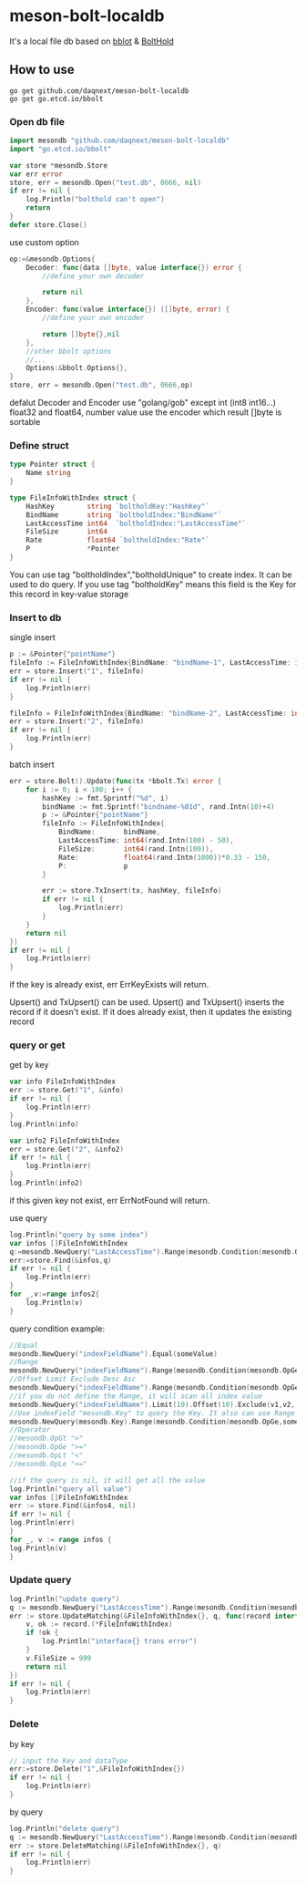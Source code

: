 # meson-bolt-localdb

It's a local file db based on [bblot](https://github.com/etcd-io/bbolt) & [BoltHold](https://github.com/timshannon/bolthold)

## How to use
```
go get github.com/daqnext/meson-bolt-localdb
go get go.etcd.io/bbolt
```

### Open db file
```go
import mesondb "github.com/daqnext/meson-bolt-localdb"
import "go.etcd.io/bbolt"

var store *mesondb.Store
var err error
store, err = mesondb.Open("test.db", 0666, nil)
if err != nil {
    log.Println("bolthold can't open")
	return
}
defer store.Close()
```
use custom option
```go
op:=&mesondb.Options{
    Decoder: func(data []byte, value interface{}) error {
        //define your own decoder

        return nil
    },
    Encoder: func(value interface{}) ([]byte, error) {
        //define your own encoder

        return []byte{},nil
    },
    //other bbolt options
    //...
    Options:&bbolt.Options{},
}
store, err = mesondb.Open("test.db", 0666,op)
```
defalut Decoder and Encoder use "golang/gob" except int (int8 int16...) float32 and float64, number value use the encoder which result []byte is sortable

### Define struct
```go
type Pointer struct {
	Name string
}

type FileInfoWithIndex struct {
	HashKey        string `boltholdKey:"HashKey"`
	BindName       string `boltholdIndex:"BindName"`
	LastAccessTime int64  `boltholdIndex:"LastAccessTime"`
	FileSize       int64
	Rate           float64 `boltholdIndex:"Rate"`
	P              *Pointer
}
```
You can use tag "boltholdIndex","boltholdUnique" to create index. It can be used to do query.
If you use tag "boltholdKey" means this field is the Key for this record in key-value storage

### Insert to db
single insert
```go
p := &Pointer{"pointName"}
fileInfo := FileInfoWithIndex{BindName: "bindName-1", LastAccessTime: int64(rand.Intn(100)), FileSize: int64(rand.Intn(100)), P: p}
err = store.Insert("1", fileInfo)
if err != nil {
	log.Println(err)
}

fileInfo = FileInfoWithIndex{BindName: "bindName-2", LastAccessTime: int64(rand.Intn(100)), FileSize: int64(rand.Intn(100)), P: p}
err = store.Insert("2", fileInfo)
if err != nil {
	log.Println(err)
}
```

batch insert
```go
err = store.Bolt().Update(func(tx *bbolt.Tx) error {
	for i := 0; i < 100; i++ {
		hashKey := fmt.Sprintf("%d", i)
		bindName := fmt.Sprintf("bindname-%01d", rand.Intn(10)+4)
		p := &Pointer{"pointName"}
		fileInfo := FileInfoWithIndex{
			BindName:       bindName,
			LastAccessTime: int64(rand.Intn(100) - 50),
			FileSize:       int64(rand.Intn(100)),
			Rate:           float64(rand.Intn(1000))*0.33 - 150,
			P:              p
		}

		err := store.TxInsert(tx, hashKey, fileInfo)
		if err != nil {
			log.Println(err)
		}
	}
	return nil
})
if err != nil {
	log.Println(err)
}
```
if the key is already exist, err ErrKeyExists will return.

Upsert() and TxUpsert() can be used. Upsert() and TxUpsert() inserts the record if it doesn't exist. If it does already exist, then it updates the existing record


### query or get
get by key
```go
var info FileInfoWithIndex
err := store.Get("1", &info)
if err != nil {
	log.Println(err)
}
log.Println(info)

var info2 FileInfoWithIndex
err = store.Get("2", &info2)
if err != nil {
	log.Println(err)
}
log.Println(info2)
```
if this given key not exist, err ErrNotFound will return.

use query
```go
log.Println("query by some index")
var infos []FileInfoWithIndex
q:=mesondb.NewQuery("LastAccessTime").Range(mesondb.Condition(mesondb.OpGe,int64(-20)),mesondb.Condition(mesondb.OpLe,int64(20)))
err:=store.Find(&infos,q)
if err != nil {
	log.Println(err)
}
for _,v:=range infos2{
	log.Println(v)
}
```
query condition example:
```go
//Equal
mesondb.NewQuery("indexFieldName").Equal(someValue)
//Range
mesondb.NewQuery("indexFieldName").Range(mesondb.Condition(mesondb.OpGe,someValue),mesondb.Condition(mesondb.OpLe,someValue))
//Offset Limit Exclude Desc Asc
mesondb.NewQuery("indexFieldName").Range(mesondb.Condition(mesondb.OpGe,someValue)).Limit(10).Offset(10).Exclude(v1,v2,..).Desc()
//if you do not define the Range, it will scan all index value 
mesondb.NewQuery("indexFieldName").Limit(10).Offset(10).Exclude(v1,v2,..).Desc()
//Use indexField "mesondb.Key" to query the Key. It also can use Range query if the Key is sortable
mesondb.NewQuery(mesondb.Key).Range(mesondb.Condition(mesondb.OpGe,someValue))
//Operator
//mesondb.OpGt ">"
//mesondb.OpGe ">="
//mesondb.OpLt "<"
//mesondb.OpLe "<="
```

```go
//if the query is nil, it will get all the value
log.Println("query all value")
var infos []FileInfoWithIndex
err := store.Find(&infos4, nil)
if err != nil {
log.Println(err)
}
for _, v := range infos {
log.Println(v)
}

```

### Update query
```go
log.Println("update query")
q := mesondb.NewQuery("LastAccessTime").Range(mesondb.Condition(mesondb.OpGe, 10), mesondb.Condition(mesondb.OpLe, 20))
err := store.UpdateMatching(&FileInfoWithIndex{}, q, func(record interface{}) error {
	v, ok := record.(*FileInfoWithIndex)
	if !ok {
	    log.Println("interface{} trans error")
	}
	v.FileSize = 999
	return nil
})
if err != nil {
	log.Println(err)
}
```

### Delete
by key
```go
// input the Key and dataType
err:=store.Delete("1",&FileInfoWithIndex{})
if err != nil {
	log.Println(err)
}
```

by query
```go
log.Println("delete query")
q := mesondb.NewQuery("LastAccessTime").Range(mesondb.Condition(mesondb.OpGe, 10), mesondb.Condition(mesondb.OpLe, 20))
err := store.DeleteMatching(&FileInfoWithIndex{}, q)
if err != nil {
	log.Println(err)
}
```
